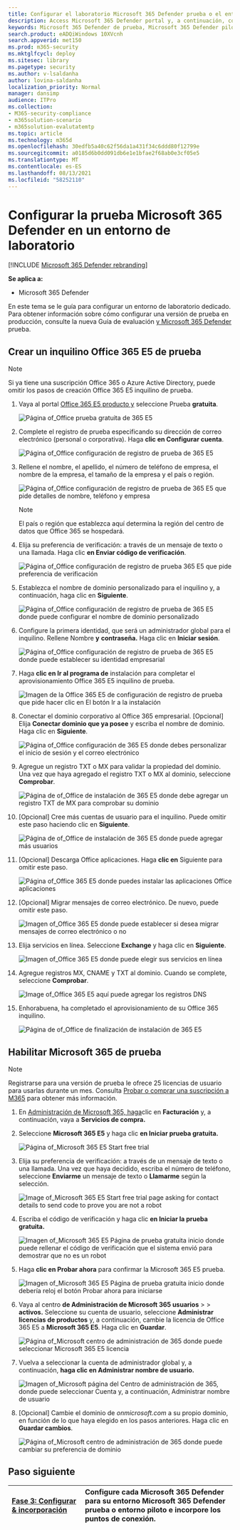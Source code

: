 ```yaml
---
title: Configurar el laboratorio Microsoft 365 Defender prueba o el entorno piloto
description: Access Microsoft 365 Defender portal y, a continuación, configure el entorno Microsoft 365 Defender de prueba
keywords: Microsoft 365 Defender de prueba, Microsoft 365 Defender piloto, pruebe Microsoft 365 Defender, Microsoft 365 Defender de laboratorio de evaluación
search.product: eADQiWindows 10XVcnh
search.appverid: met150
ms.prod: m365-security
ms.mktglfcycl: deploy
ms.sitesec: library
ms.pagetype: security
ms.author: v-lsaldanha
author: lovina-saldanha
localization_priority: Normal
manager: dansimp
audience: ITPro
ms.collection:
- M365-security-compliance
- m365solution-scenario
- m365solution-evalutatemtp
ms.topic: article
ms.technology: m365d
ms.openlocfilehash: 30edfb5a40c62f56da1a431f34c6ddd80f12799e
ms.sourcegitcommit: a0185d6b0dd091db6e1e1bfae2f68ab0e3cf05e5
ms.translationtype: MT
ms.contentlocale: es-ES
ms.lasthandoff: 08/13/2021
ms.locfileid: "58252110"
---
```

# <a name="set-up-your-microsoft-365-defender-trial-in-a-lab-environment"></a>Configurar la prueba Microsoft 365 Defender en un entorno de laboratorio 

[!INCLUDE [Microsoft 365 Defender rebranding](../includes/microsoft-defender.md)]


**Se aplica a:**
- Microsoft 365 Defender 

En este tema se le guía para configurar un entorno de laboratorio dedicado. Para obtener información sobre cómo configurar una versión de prueba en producción, consulte la nueva Guía de evaluación [y Microsoft 365 Defender](eval-overview.md) prueba. 

## <a name="create-an-office-365-e5-trial-tenant"></a>Crear un inquilino Office 365 E5 de prueba
>[!NOTE]
>Si ya tiene una suscripción Office 365 o Azure Active Directory, puede omitir los pasos de creación Office 365 E5 inquilino de prueba.

1. Vaya al portal [Office 365 E5 producto y](https://www.microsoft.com/microsoft-365/business/office-365-enterprise-e5-business-software?activetab=pivot%3aoverviewtab) seleccione Prueba **gratuita**.

   ![Página of_Office prueba gratuita de 365 E5](../../media/mtp-eval-9.png)
  
2. Complete el registro de prueba especificando su dirección de correo electrónico (personal o corporativa). Haga **clic en Configurar cuenta**.

   ![Página of_Office configuración de registro de prueba de 365 E5](../../media/mtp-eval-10.png)

3. Rellene el nombre, el apellido, el número de teléfono de empresa, el nombre de la empresa, el tamaño de la empresa y el país o región.  

   ![Página of_Office configuración de registro de prueba de 365 E5 que pide detalles de nombre, teléfono y empresa](../../media/mtp-eval-11.png)
   
   > [!NOTE]
   > El país o región que establezca aquí determina la región del centro de datos que Office 365 se hospedará.
  
4. Elija su preferencia de verificación: a través de un mensaje de texto o una llamada. Haga clic **en Enviar código de verificación**. 

   ![Página of_Office configuración de registro de prueba 365 E5 que pide preferencia de verificación](../../media/mtp-eval-12.png)

5. Establezca el nombre de dominio personalizado para el inquilino y, a continuación, haga clic en **Siguiente**.

   ![Página of_Office configuración de registro de prueba de 365 E5 donde puede configurar el nombre de dominio personalizado](../../media/mtp-eval-13.png)
 
6. Configure la primera identidad, que será un administrador global para el inquilino. Rellene Nombre **y** **contraseña.** Haga clic en **Iniciar sesión**.

   ![Página of_Office configuración de registro de prueba de 365 E5 donde puede establecer su identidad empresarial](../../media/mtp-eval-14.png)

7. Haga **clic en Ir al programa de** instalación para completar el aprovisionamiento Office 365 E5 inquilino de prueba.

   ![Imagen de la Office 365 E5 de configuración de registro de prueba que pide hacer clic en El botón Ir a la instalación](../../media/mtp-eval-15.png)

8. Conectar el dominio corporativo al Office 365 empresarial. [Opcional] Elija **Conectar dominio que ya posee** y escriba el nombre de dominio. Haga clic en **Siguiente**.

   ![Página of_Office configuración de 365 E5 donde debes personalizar el inicio de sesión y el correo electrónico](../../media/mtp-eval-16.png)
 
9. Agregue un registro TXT o MX para validar la propiedad del dominio. Una vez que haya agregado el registro TXT o MX al dominio, seleccione **Comprobar**.

   ![Página de of_Office de instalación de 365 E5 donde debe agregar un registro TXT de MX para comprobar su dominio](../../media/mtp-eval-17.png)
 
10. [Opcional] Cree más cuentas de usuario para el inquilino. Puede omitir este paso haciendo clic en **Siguiente**.

    ![Página de of_Office de instalación de 365 E5 donde puede agregar más usuarios](../../media/mtp-eval-18.png)
 
11. [Opcional] Descarga Office aplicaciones. Haga **clic en** Siguiente para omitir este paso. 

    ![Página of_Office 365 E5 donde puedes instalar las aplicaciones Office aplicaciones](../../media/mtp-eval-19.png)

12. [Opcional] Migrar mensajes de correo electrónico. De nuevo, puede omitir este paso.

    ![Imagen of_Office 365 E5 donde puede establecer si desea migrar mensajes de correo electrónico o no](../../media/mtp-eval-20.png)
 
13. Elija servicios en línea. Seleccione **Exchange** y haga clic en **Siguiente**. 

    ![Imagen of_Office 365 E5 donde puede elegir sus servicios en línea](../../media/mtp-eval-21.png)

14. Agregue registros MX, CNAME y TXT al dominio. Cuando se complete, seleccione **Comprobar**.

    ![Image of_Office 365 E5 aquí puede agregar los registros DNS](../../media/mtp-eval-22.png)
 
15. Enhorabuena, ha completado el aprovisionamiento de su Office 365 inquilino.

    ![Página de of_Office de finalización de instalación de 365 E5](../../media/mtp-eval-23.png)

## <a name="enable-microsoft-365-trial-subscription"></a>Habilitar Microsoft 365 de prueba

>[!NOTE]
>Registrarse para una versión de prueba le ofrece 25 licencias de usuario para usarlas durante un mes. Consulta [Probar o comprar una suscripción a M365](../../commerce/try-or-buy-microsoft-365.md) para obtener más información.

1. En [Administración de Microsoft 365, haga](https://admin.microsoft.com/)clic en **Facturación** y, a continuación, vaya a **Servicios de compra.**

2. Seleccione **Microsoft 365 E5** y haga clic **en Iniciar prueba gratuita.** 

   ![Página of_Microsoft 365 E5 Start free trial](../../media/mtp-eval-24.png)

3. Elija su preferencia de verificación: a través de un mensaje de texto o una llamada. Una vez que haya decidido, escriba el número de teléfono, seleccione **Enviarme** un mensaje de texto o **Llamarme** según la selección.

   ![Image of_Microsoft 365 E5 Start free trial page asking for contact details to send code to prove you are not a robot](../../media/mtp-eval-25.png)
 
4. Escriba el código de verificación y haga clic **en Iniciar la prueba gratuita.**

   ![Imagen of_Microsoft 365 E5 Página de prueba gratuita inicio donde puede rellenar el código de verificación que el sistema envió para demostrar que no es un robot](../../media/mtp-eval-26.png)

5. Haga **clic en Probar ahora** para confirmar la Microsoft 365 E5 prueba.

   ![Imagen of_Microsoft 365 E5 Página de prueba gratuita inicio donde debería reloj el botón Probar ahora para iniciarse](../../media/mtp-eval-27.png)
 
6. Vaya al centro **de Administración de Microsoft 365 usuarios**  >    >  **activos.** Seleccione su cuenta de usuario, seleccione **Administrar licencias de productos** y, a continuación, cambie la licencia de Office 365 E5 a **Microsoft 365 E5**. Haga clic en **Guardar**.

   ![Página of_Microsoft centro de administración de 365 donde puede seleccionar Microsoft 365 E5 licencia](../../media/mtp-eval-28.png)
 
7. Vuelva a seleccionar la cuenta de administrador global y, a continuación, **haga clic en Administrar nombre de usuario.**

   ![Imagen of_Microsoft página del Centro de administración de 365, donde puede seleccionar Cuenta y, a continuación, Administrar nombre de usuario](../../media/mtp-eval-29.png)

8. [Opcional] Cambie el dominio de *onmicrosoft.com* a su propio dominio, en función de lo que haya elegido en los pasos anteriores. Haga clic en **Guardar cambios**.

   ![Página of_Microsoft centro de administración de 365 donde puede cambiar su preferencia de dominio](../../media/mtp-eval-30.png)



## <a name="next-step"></a>Paso siguiente
|[Fase 3: Configurar & incorporación](config-m365d-eval.md) | Configure cada Microsoft 365 Defender para su entorno Microsoft 365 Defender prueba o entorno piloto e incorpore los puntos de conexión.
|:-------|:-----|
